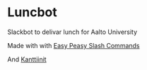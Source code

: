 # Luncbot
Slackbot to delivar lunch for Aalto University

Made with with [Easy Peasy Slash Commands](https://medium.com/slack-developer-blog/easy-peasy-slash-commands-getting-started-c37ff3f14d3e#.nfr4px2vi)

And [Kanttiinit](https://kanttiinit.fi)
